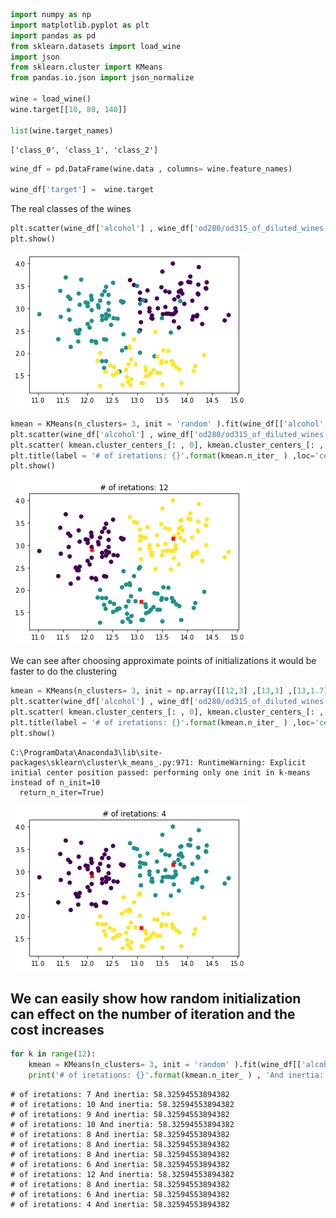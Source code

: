 

```python
import numpy as np
import matplotlib.pyplot as plt
import pandas as pd
from sklearn.datasets import load_wine
import json
from sklearn.cluster import KMeans
from pandas.io.json import json_normalize

wine = load_wine()
wine.target[[10, 80, 140]]

list(wine.target_names)
```




    ['class_0', 'class_1', 'class_2']




```python
wine_df = pd.DataFrame(wine.data , columns= wine.feature_names)

wine_df['target'] =  wine.target
```

The real classes of the wines


```python
plt.scatter(wine_df['alcohol'] , wine_df['od280/od315_of_diluted_wines'] , c = wine_df['target'])
plt.show()
```


![png](output_3_0.png)



```python
kmean = KMeans(n_clusters= 3, init = 'random' ).fit(wine_df[['alcohol', 'od280/od315_of_diluted_wines']])
plt.scatter(wine_df['alcohol'] , wine_df['od280/od315_of_diluted_wines'] , c = kmean.labels_)
plt.scatter( kmean.cluster_centers_[: , 0], kmean.cluster_centers_[: , 1] , marker='X' , c = 'r')
plt.title(label = '# of iretations: {}'.format(kmean.n_iter_ ) ,loc='center')
plt.show()
```


![png](output_4_0.png)


We can see after choosing approximate points of initializations it would be faster to do the clustering


```python
kmean = KMeans(n_clusters= 3, init = np.array([[12,3] ,[13,3] ,[13,1.7]]) ).fit(wine_df[['alcohol', 'od280/od315_of_diluted_wines']])
plt.scatter(wine_df['alcohol'] , wine_df['od280/od315_of_diluted_wines'] , c = kmean.labels_)
plt.scatter( kmean.cluster_centers_[: , 0], kmean.cluster_centers_[: , 1] , marker='X' , c = 'r')
plt.title(label = '# of iretations: {}'.format(kmean.n_iter_ ) ,loc='center')
plt.show()
```

    C:\ProgramData\Anaconda3\lib\site-packages\sklearn\cluster\k_means_.py:971: RuntimeWarning: Explicit initial center position passed: performing only one init in k-means instead of n_init=10
      return_n_iter=True)
    


![png](output_6_1.png)


## We can easily show how random initialization can effect on the number of iteration and the cost increases


```python
for k in range(12):
    kmean = KMeans(n_clusters= 3, init = 'random' ).fit(wine_df[['alcohol', 'od280/od315_of_diluted_wines']])
    print('# of iretations: {}'.format(kmean.n_iter_ ) , 'And inertia: {}'.format(kmean.inertia_))
```

    # of iretations: 7 And inertia: 58.32594553894382
    # of iretations: 10 And inertia: 58.32594553894382
    # of iretations: 9 And inertia: 58.32594553894382
    # of iretations: 10 And inertia: 58.32594553894382
    # of iretations: 8 And inertia: 58.32594553894382
    # of iretations: 8 And inertia: 58.32594553894382
    # of iretations: 8 And inertia: 58.32594553894382
    # of iretations: 6 And inertia: 58.32594553894382
    # of iretations: 12 And inertia: 58.32594553894382
    # of iretations: 8 And inertia: 58.32594553894382
    # of iretations: 6 And inertia: 58.32594553894382
    # of iretations: 4 And inertia: 58.32594553894382
    
